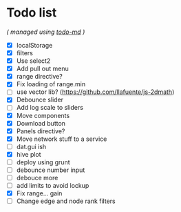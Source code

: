 # Todo list

_\( managed using [todo-md](https://github.com/Hypercubed/todo-md) \)_

- [x] localStorage
- [x] filters
- [x] Use select2
- [x] Add pull out menu
- [x] range directive?
- [x] Fix loading of range.min
- [ ] use vector lib?  (https://github.com/llafuente/js-2dmath)
- [x] Debounce slider
- [ ] Add log scale to sliders
- [x] Move components
- [x] Download button
- [x] Panels directive?
- [x] Move network stuff to a service
- [ ] dat.gui ish
- [x] hive plot
- [ ] deploy using grunt
- [ ] debounce number input
- [ ] debouce more
- [ ] add limits to avoid lockup
- [x] Fix range... gain
- [ ] Change edge and node rank filters